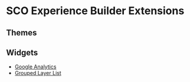 # SCO Experience Builder Extensions

## Themes

## Widgets

- [Google Analytics](widgets/ga4)
- [Grouped Layer List](widgets/grouped-layer-list/)
 
